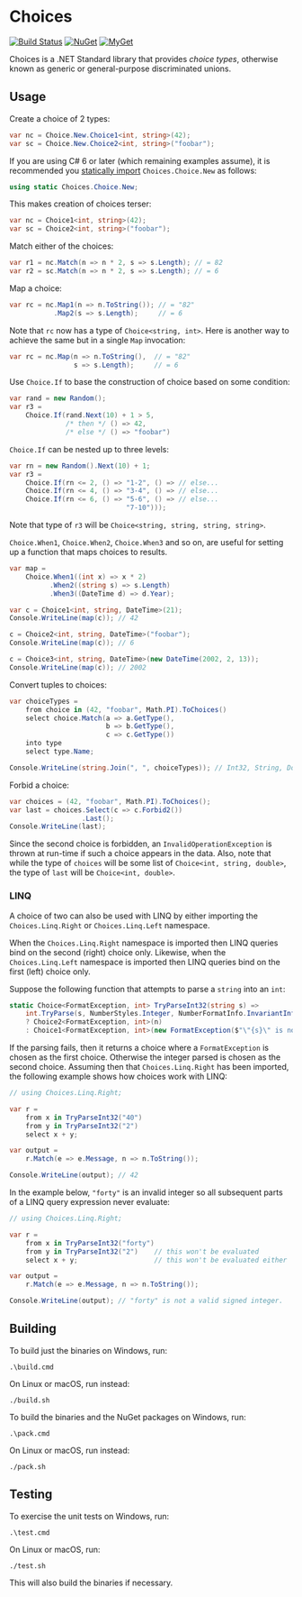 # Choices

[![Build Status][build-badge]][builds]
[![NuGet][nuget-badge]][nuget-pkg]
[![MyGet][myget-badge]][edge-pkgs]

Choices is a .NET Standard library that provides _choice types_, otherwise
known as generic or general-purpose discriminated unions.


## Usage

Create a choice of 2 types:

```c#
var nc = Choice.New.Choice1<int, string>(42);
var sc = Choice.New.Choice2<int, string>("foobar");
```

If you are using C# 6 or later (which remaining examples assume), it is
recommended you [statically import][using-static] `Choices.Choice.New`
as follows:

```c#
using static Choices.Choice.New;
```

  [using-static]: https://docs.microsoft.com/en-us/dotnet/csharp/language-reference/keywords/using-static

This makes creation of choices terser:

```c#
var nc = Choice1<int, string>(42);
var sc = Choice2<int, string>("foobar");
```

Match either of the choices:

```c#
var r1 = nc.Match(n => n * 2, s => s.Length); // = 82
var r2 = sc.Match(n => n * 2, s => s.Length); // = 6
```

Map a choice:

```c#
var rc = nc.Map1(n => n.ToString()); // = "82"
           .Map2(s => s.Length);     // = 6
```

Note that `rc` now has a type of `Choice<string, int>`. Here is another way
to achieve the same but in a single `Map` invocation:

```c#
var rc = nc.Map(n => n.ToString(),  // = "82"
                s => s.Length);     // = 6
```

Use `Choice.If` to base the construction of choice based on some condition:

```c#
var rand = new Random();
var r3 =
    Choice.If(rand.Next(10) + 1 > 5,
              /* then */ () => 42,
              /* else */ () => "foobar")
```

`Choice.If` can be nested up to three levels:

```c#
var rn = new Random().Next(10) + 1;
var r3 =
    Choice.If(rn <= 2, () => "1-2", () => // else...
    Choice.If(rn <= 4, () => "3-4", () => // else...
    Choice.If(rn <= 6, () => "5-6", () => // else...
                             "7-10")));
```

Note that type of `r3` will be `Choice<string, string, string, string>`.

`Choice.When1`, `Choice.When2`, `Choice.When3` and so on, are useful for
setting up a function that maps choices to results.

```c#
var map =
    Choice.When1((int x) => x * 2)
          .When2((string s) => s.Length)
          .When3((DateTime d) => d.Year);

var c = Choice1<int, string, DateTime>(21);
Console.WriteLine(map(c)); // 42

c = Choice2<int, string, DateTime>("foobar");
Console.WriteLine(map(c)); // 6

c = Choice3<int, string, DateTime>(new DateTime(2002, 2, 13));
Console.WriteLine(map(c)); // 2002
```

Convert tuples to choices:

```c#
var choiceTypes =
    from choice in (42, "foobar", Math.PI).ToChoices()
    select choice.Match(a => a.GetType(),
                        b => b.GetType(),
                        c => c.GetType())
    into type
    select type.Name;

Console.WriteLine(string.Join(", ", choiceTypes)); // Int32, String, Double
```

Forbid a choice:

```c#
var choices = (42, "foobar", Math.PI).ToChoices();
var last = choices.Select(c => c.Forbid2())
                  .Last();
Console.WriteLine(last);
```

Since the second choice is forbidden, an `InvalidOperationException` is
thrown at run-time if such a choice appears in the data. Also, note that while
the type of `choices` will be some list of `Choice<int, string, double>`, the
type of `last` will be `Choice<int, double>`.


### LINQ

A choice of two can also be used with LINQ by either importing the
`Choices.Linq.Right` or `Choices.Linq.Left` namespace.

When the `Choices.Linq.Right` namespace is imported then LINQ queries bind on
the second (right) choice only. Likewise, when the `Choices.Linq.Left`
namespace is imported then LINQ queries bind on the first (left) choice only.

Suppose the following function that attempts to parse a `string` into an
`int`:

```c#
static Choice<FormatException, int> TryParseInt32(string s) =>
    int.TryParse(s, NumberStyles.Integer, NumberFormatInfo.InvariantInfo, out var n)
    ? Choice2<FormatException, int>(n)
    : Choice1<FormatException, int>(new FormatException($"\"{s}\" is not a valid signed integer."));
```

If the parsing fails, then it returns a choice where a `FormatException` is
chosen as the first choice. Otherwise the integer parsed is chosen as the
second choice. Assuming then that `Choices.Linq.Right` has been imported, the
following example shows how choices work with LINQ:

```c#
// using Choices.Linq.Right;

var r =
    from x in TryParseInt32("40")
    from y in TryParseInt32("2")
    select x + y;

var output =
    r.Match(e => e.Message, n => n.ToString());

Console.WriteLine(output); // 42
```

In the example below, `"forty"` is an invalid integer so all subsequent parts
of a LINQ query expression never evaluate:

```c#
// using Choices.Linq.Right;

var r =
    from x in TryParseInt32("forty")
    from y in TryParseInt32("2")    // this won't be evaluated
    select x + y;                   // this won't be evaluated either

var output =
    r.Match(e => e.Message, n => n.ToString());

Console.WriteLine(output); // "forty" is not a valid signed integer.
```


## Building

To build just the binaries on Windows, run:

    .\build.cmd

On Linux or macOS, run instead:

    ./build.sh

To build the binaries and the NuGet packages on Windows, run:

    .\pack.cmd

On Linux or macOS, run instead:

    ./pack.sh


## Testing

To exercise the unit tests on Windows, run:

    .\test.cmd

On Linux or macOS, run:

    ./test.sh

This will also build the binaries if necessary.


[build-badge]: https://img.shields.io/appveyor/ci/raboof/choices/master.svg
[builds]: https://ci.appveyor.com/project/raboof/choices
[myget-badge]: https://img.shields.io/myget/raboof/vpre/Choices.svg?label=myget
[edge-pkgs]: https://www.myget.org/feed/raboof/package/nuget/Choices
[nuget-badge]: https://img.shields.io/nuget/v/Choices.svg
[nuget-pkg]: https://www.nuget.org/packages/Choices
